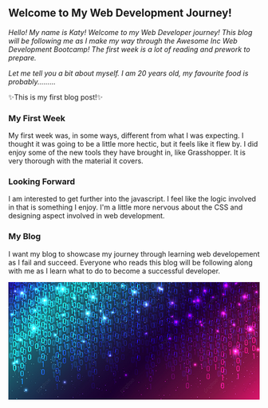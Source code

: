 ## Welcome to My Web Development Journey!


*Hello! My name is Katy! Welcome to my Web Developer journey! This blog will be following me as I make my way through the Awesome Inc Web Development Bootcamp! The first week is a lot of reading and prework to prepare.*

*Let me tell you a bit about myself. I am 20 years old, my favourite food is probably.........*


:sparkles:This is my first blog post!:sparkles:
<br/>

### My First Week
My first week was, in some ways, different from what I was expecting. I thought it was going to be a little more hectic, but it feels like it flew by. I did enjoy some of the new tools they have brought in, like Grasshopper. It is very thorough with the material it covers.
<br/>

### Looking Forward
I am interested to get further into the javascript. I feel like the logic involved in that is something I enjoy. I'm a little more nervous about the CSS and designing aspect involved in web development.
<br/>

### My Blog
I want my blog to showcase my journey through learning web developement as I fail and succeed. Everyone who reads this blog will be following along with me as I learn what to do to become a successful developer.
<br/>

![Generic Picture](./img/color-code-bg.jpeg)